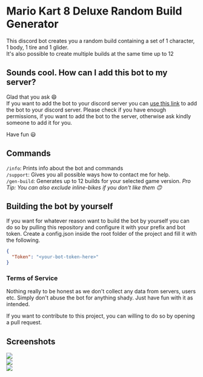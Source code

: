 # Mario Kart 8 Deluxe Random Build Generator

This discord bot creates you a random build containing a set of 1 character, 1 body, 1 tire and 1 glider.  
It's also possible to create multiple builds at the same time up to 12

## Sounds cool. How can I add this bot to my server?
Glad that you ask 😄  
If you want to add the bot to your discord server you can [use this link](https://discord.com/api/oauth2/authorize?client_id=836318982080167946&permissions=19456&scope=bot%20applications.commands) to add the bot to your discord server. Please check if you have enough permissions, if you want to add the bot to the server, otherwise ask kindly someone to add it for you.  

Have fun 😃
## Commands
`/info`: Prints info about the bot and commands  
`/support`: Gives you all possible ways how to contact me for help.  
`/gen-build`: Generates up to 12 builds for your selected game version. *Pro Tip: You can also exclude inline-bikes if you don't like them 🙃*

## Building the bot by yourself
If you want for whatever reason want to build the bot by yourself you can do so by pulling this repository and configure it with your prefix and bot token.
Create a config.json inside the root folder of the project and fill it with the following.
```JSON
{
  "Token": "<your-bot-token-here>"
}
```
### Terms of Service

Nothing really to be honest as we don't collect any data from servers, users etc. 
Simply don't abuse the bot for anything shady. Just have fun with it as intended.

If you want to contribute to this project, you can willing to do so by opening a pull request.
## Screenshots
![](https://7.founntain.dev/DbOKF5JI.png)  
![](https://7.founntain.dev/UP8vqy2r.png)  
![](https://7.founntain.dev/0fBhGGic.png)
